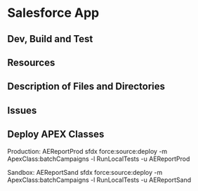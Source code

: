 # Salesforce App

## Dev, Build and Test

## Resources

## Description of Files and Directories

## Issues

## Deploy APEX Classes
Production: AEReportProd
sfdx force:source:deploy -m ApexClass:batchCampaigns -l RunLocalTests -u AEReportProd

Sandbox: AEReportSand
sfdx force:source:deploy -m ApexClass:batchCampaigns -l RunLocalTests -u AEReportSand